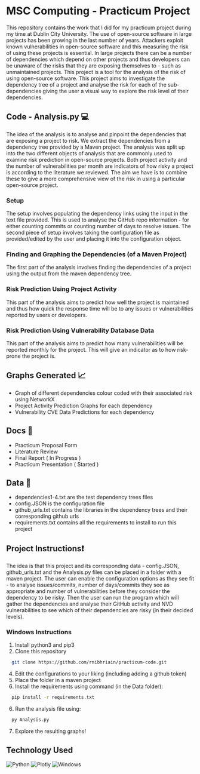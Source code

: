 # MSC Computing - Practicum Project 

This repository contains the work that I did for my practicum project during my time at Dublin City University. The use of open-source software in large projects has been growing in the last number of years. Attackers exploit known vulnerabilities in open-source software and this measuring the risk of using these projects is essential. In large projects there can be a number of dependencies which depend on other projects and thus developers can be unaware of the risks that they are exposing themselves to - such as unmaintained projects. This project is a tool for the analysis of the risk of using open-source software. This project aims to investigate the dependency tree of a project and analyse the risk for each of the sub-dependencies giving the user a visual way to explore the risk level of their dependencies.  

## Code - Analysis.py 💻

The idea of the analysis is to analyse and pinpoint the dependencies that are exposing a project to risk. We extract the dependencies from a dependency tree provided by a Maven project. The analysis was split up into the two different objects of analysis that are commonly used to examine risk prediction in open-source projects. Both project activity and the number of vulnerabilities per month are indicators of how risky a project is according to the literature we reviewed. The aim we have is to combine these to give a more comprehensive view of the risk in using a particular open-source project.

### Setup

The setup involves populating the dependency links using the input in the text file provided. This is used to analyse the GitHub repo information - for either counting commits or counting number of days to resolve issues. The second piece of setup involves taking the configuration file as provided/edited by the user and placing it into the configuration object. 

### Finding and Graphing the Dependencies (of a Maven Project)

The first part of the analysis involves finding the dependencies of a project using the output from the maven dependency tree. 

### Risk Prediction Using Project Activity

This part of the analysis aims to predict how well the project is maintained and thus how quick the response time will be to any issues or vulnerabilities reported by users or developers.

### Risk Prediction Using Vulnerability Database Data

This part of the analysis aims to predict how many vulnerabilities will be reported monthly for the project. This will give an indicator as to how risk-prone the project is.

## Graphs Generated 📈

- Graph of different dependencies colour coded with their associated risk using NetworkX
- Project Activity Prediction Graphs for each dependency
- Vulnerability CVE Data Predictions for each dependency

## Docs 📁

- Practicum Proposal Form
- Literature Review
- Final Report ( In Progress )
- Practicum Presentation ( Started )

## Data 📑

- dependencies1-4.txt are the test dependency trees files
- config.JSON is the configuration file
- github_urls.txt contains the libraries in the dependency trees and their corresponding github urls
- requirements.txt contains all the requirements to install to run this project

## Project Instructions❗

The idea is that this project and its corresponding data - config.JSON, github_urls.txt and the Analysis.py files can be placed in a folder with a maven project. The user can enable the configuration options as they see fit - to analyse issues/commits, number of days/commits they see as appropriate and number of vulnerabilities before they consider the dependency to be risky. Then the user can run the program which will gather the dependencies and analyse their GitHub activity and NVD vulnerabilities to see which of their dependencies are risky (in their decided levels). 

### Windows Instructions

1. Install python3 and pip3
2. Clone this repository
```bash
  git clone https://github.com/rnibhriain/practicum-code.git
```
4. Edit the configurations to your liking (including adding a github token)
5. Place the folder in a maven project
6. Install the requirements using command (in the Data folder):
```bash
  pip install -r requirements.txt
```
6. Run the analysis file using:
```bash
  py Analysis.py
```
7. Explore the resulting graphs!

## Technology Used

![Python](https://img.shields.io/badge/python-3670A0?style=for-the-badge&logo=python&logoColor=ffdd54)
![Plotly](https://img.shields.io/badge/Plotly-%233F4F75.svg?style=for-the-badge&logo=plotly&logoColor=white)
![Windows](https://img.shields.io/badge/Windows-0078D6?style=for-the-badge&logo=windows&logoColor=white)
